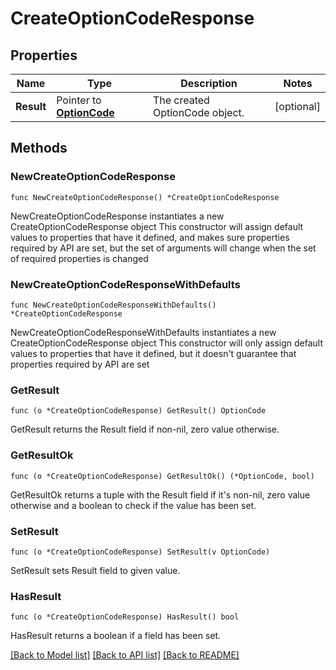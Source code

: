 # CreateOptionCodeResponse

## Properties

Name | Type | Description | Notes
------------ | ------------- | ------------- | -------------
**Result** | Pointer to [**OptionCode**](OptionCode.md) | The created OptionCode object. | [optional] 

## Methods

### NewCreateOptionCodeResponse

`func NewCreateOptionCodeResponse() *CreateOptionCodeResponse`

NewCreateOptionCodeResponse instantiates a new CreateOptionCodeResponse object
This constructor will assign default values to properties that have it defined,
and makes sure properties required by API are set, but the set of arguments
will change when the set of required properties is changed

### NewCreateOptionCodeResponseWithDefaults

`func NewCreateOptionCodeResponseWithDefaults() *CreateOptionCodeResponse`

NewCreateOptionCodeResponseWithDefaults instantiates a new CreateOptionCodeResponse object
This constructor will only assign default values to properties that have it defined,
but it doesn't guarantee that properties required by API are set

### GetResult

`func (o *CreateOptionCodeResponse) GetResult() OptionCode`

GetResult returns the Result field if non-nil, zero value otherwise.

### GetResultOk

`func (o *CreateOptionCodeResponse) GetResultOk() (*OptionCode, bool)`

GetResultOk returns a tuple with the Result field if it's non-nil, zero value otherwise
and a boolean to check if the value has been set.

### SetResult

`func (o *CreateOptionCodeResponse) SetResult(v OptionCode)`

SetResult sets Result field to given value.

### HasResult

`func (o *CreateOptionCodeResponse) HasResult() bool`

HasResult returns a boolean if a field has been set.


[[Back to Model list]](../README.md#documentation-for-models) [[Back to API list]](../README.md#documentation-for-api-endpoints) [[Back to README]](../README.md)


